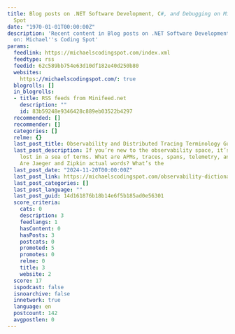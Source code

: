 ```yaml
---
title: Blog posts on .NET Software Development, C#, and Debugging on Michael's Coding
  Spot
date: "1970-01-01T00:00:00Z"
description: 'Recent content in Blog posts on .NET Software Development, C#, and Debugging
  on: Michael''s Coding Spot'
params:
  feedlink: https://michaelscodingspot.com/index.xml
  feedtype: rss
  feedid: 62c589bb754e63d10df182e40d250b80
  websites:
    https://michaelscodingspot.com/: true
  blogrolls: []
  in_blogrolls:
  - title: RSS feeds from Minifeed.net
    description: ""
    id: 83b59248e9346428c889eb03522b4297
  recommended: []
  recommender: []
  categories: []
  relme: {}
  last_post_title: Observability and Distributed Tracing Terminology Guide
  last_post_description: If you’re new to the observability space, it’s easy to get
    lost in a sea of terms. What are APMs, traces, spans, telemetry, and metrics?
    Are Jaeger and Zipkin actual words? What’s the
  last_post_date: "2024-11-20T00:00:00Z"
  last_post_link: https://michaelscodingspot.com/observability-dictionary/
  last_post_categories: []
  last_post_language: ""
  last_post_guid: 14d161876b18b14e6f5b185ad0e56301
  score_criteria:
    cats: 0
    description: 3
    feedlangs: 1
    hasContent: 0
    hasPosts: 3
    postcats: 0
    promoted: 5
    promotes: 0
    relme: 0
    title: 3
    website: 2
  score: 17
  ispodcast: false
  isnoarchive: false
  innetwork: true
  language: en
  postcount: 142
  avgpostlen: 0
---
```

